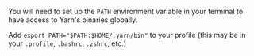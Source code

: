 You will need to set up the `PATH` environment variable in your terminal to have access to Yarn's binaries globally.

Add `export PATH="$PATH:$HOME/.yarn/bin"` to your profile (this may be in your `.profile`, `.bashrc`, `.zshrc`, etc.)
